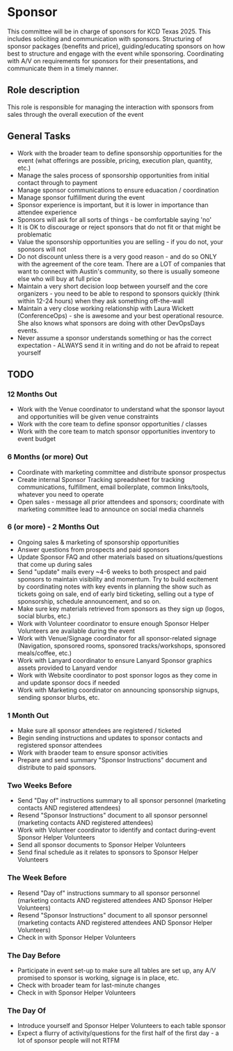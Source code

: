 # Sponsor

This committee will be in charge of sponsors for KCD Texas 2025. This includes soliciting and communication with sponsors. Structuring of sponsor packages (benefits and price), guiding/educating sponsors on how best to structure and engage with the event while sponsoring. Coordinating with A/V on requirements for sponsors for their presentations, and communicate them in a timely manner.

## Role description

This role is responsible for managing the interaction with sponsors from sales through the overall execution of the event

## General Tasks

* Work with the broader team to define sponsorship opportunities for the event (what offerings are possible, pricing, execution plan, quantity, etc.)
* Manage the sales process of sponsorship opportunities from initial contact through to payment
* Manage sponsor communications to ensure eduacation / coordination
* Manage sponsor fulfillment during the event
* Sponsor experience is important, but it is lower in importance than attendee experience
* Sponsors will ask for all sorts of things - be comfortable saying 'no'
* It is OK to discourage or reject sponsors that do not fit or that might be problematic
* Value the sponsorship opportunities you are selling - if you do not, your sponsors will not
* Do not discount unless there is a very good reason - and do so ONLY with the agreement of the core team. There are a LOT of companies that want to connect with Austin's community, so there is usually someone else who will buy at full price
* Maintain a very short decision loop between yourself and the core organizers - you need to be able to respond to sponsors quickly (think within 12-24 hours) when they ask something off-the-wall
* Maintain a very close working relationship with Laura Wickett (ConferenceOps) - she is awesome and your best operational resource. She also knows what sponsors are doing with other DevOpsDays events.
* Never assume a sponsor understands something or has the correct expectation - ALWAYS send it in writing and do not be afraid to repeat yourself

## TODO

### 12 Months Out

* Work with the Venue coordinator to understand what the sponsor layout and opportunities will be given venue constraints
* Work with the core team to define sponsor opportunities / classes
* Work with the core team to match sponsor opportunities inventory to event budget

### 6 Months (or more) Out

* Coordinate with marketing committee and distribute sponsor prospectus
* Create internal Sponsor Tracking spreadsheet for tracking communications, fulfillment, email boilerplate, common links/tools, whatever you need to operate
* Open sales - message all prior attendees and sponsors; coordinate with marketing committee lead to announce on social media channels

### 6 (or more) - 2 Months Out

* Ongoing sales & marketing of sponsorship opportunities
* Answer questions from prospects and paid sponsors
* Update Sponsor FAQ and other materials based on situations/questions that come up during sales
* Send "update" mails every ~4-6 weeks to both prospect and paid sponsors to maintain visibility and momentum. Try to build excitement by coordinating notes with key events in planning the show such as tickets going on sale, end of early bird ticketing, selling out a type of sponsorship, schedule announcement, and so on.
* Make sure key materials retrieved from sponsors as they sign up (logos, social blurbs, etc.)
* Work with Volunteer coordinator to ensure enough Sponsor Helper Volunteers are available during the event
* Work with Venue/Signage coordinator for all sponsor-related signage (Navigation, sponsored rooms, sponsored tracks/workshops, sponsored meals/coffee, etc.)
* Work with Lanyard coordinator to ensure Lanyard Sponsor graphics assets provided to Lanyard vendor
* Work with Website coordinator to post sponsor logos as they come in and update sponsor docs if needed
* Work with Marketing coordinator on announcing sponsorship signups, sending sponsor blurbs, etc.

### 1 Month Out

* Make sure all sponsor attendees are registered / ticketed
* Begin sending instructions and updates to sponsor contacts and registered sponsor attendees
* Work with braoder team to ensure sponsor activities
* Prepare and send summary "Sponsor Instructions" document and distribute to paid sponsors.

### Two Weeks Before

* Send "Day of" instructions summary to all sponsor personnel (marketing contacts AND registered attendees)
* Resend "Sponsor Instructions" document to all sponsor personnel (marketing contacts AND registered attendees)
* Work with Volunteer coordinator to identify and contact during-event Sponsor Helper Volunteers
* Send all sponsor documents to Sponsor Helper Volunteers
* Send final schedule as it relates to sponsors to Sponsor Helper Volunteers

### The Week Before

* Resend "Day of" instructions summary to all sponsor personnel (marketing contacts AND registered attendees AND Sponsor Helper Volunteers)
* Resend "Sponsor Instructions" document to all sponsor personnel (marketing contacts AND registered attendees AND Sponsor Helper Volunteers)
* Check in with Sponsor Helper Volunteers

### The Day Before

* Participate in event set-up to make sure all tables are set up, any A/V promised to sponsor is working, signage is in place, etc.
* Check with broader team for last-minute changes
* Check in with Sponsor Helper Volunteers

### The Day Of

* Introduce yourself and Sponsor Helper Volunteers to each table sponsor
* Expect a flurry of activity/questions for the first half of the first day - a lot of sponsor people will not RTFM
